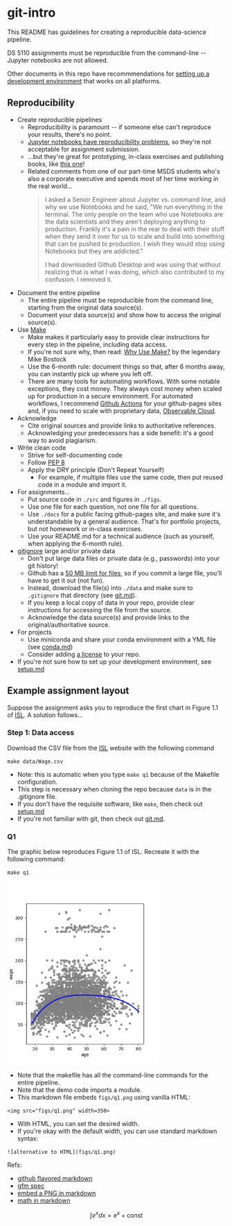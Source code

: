 # git-intro

This README has guidelines for creating a reproducible data-science pipeline.

DS 5110 assignments must be reproducible from the command-line -- Jupyter notebooks are not allowed.

Other documents in this repo have recommmendations for [setting up a development environment](setup.md) that works on all platforms.

## Reproducibility

* Create reproducible pipelines
  * Reproducibility is paramount -- if someone else can't reproduce your results, there's no point.
  * [Jupyter notebooks have reproducibility problems](https://www.nature.com/articles/d41586-021-01174-w),
  so they're not acceptable for assignment submission.
  * ...but they're great for prototyping, in-class exercises and publishing books, like 
  [this one](https://github.com/jakevdp/PythonDataScienceHandbook)!
  * Related comments from one of our part-time MSDS students who's also a corporate executive 
  and spends most of her time working in the real world...
    > I asked a Senior Engineer about Jupyter vs. command line, and why we use Notebooks and he said, "We run 
    > everything in the terminal. The only people on the team who use Notebooks are the data scientists and they 
    > aren't deploying anything to production. Frankly it's a pain in the rear to deal with their stuff when they 
    > send it over for us to scale and build into something that can be pushed to production. I wish they would stop 
    > using Notebooks but they are addicted."
    >
    > I had downloaded Github Desktop and was using that without realizing that is what I was doing, 
    > which also contributed to my confusion. I removed it.
* Document the entire pipeline
  * The entire pipeline must be reproducible from the command line, starting from the original data source(s).
  * Document your data source(s) and show how to access the original source(s).
* Use [Make](https://www.gnu.org/software/make/)
  * Make makes it particularly easy to provide clear instructions for every step in the pipeline, including data access.
  * If you're not sure why, then read: [Why Use Make?](https://bost.ocks.org/mike/make/) by the legendary Mike Bostock
  * Use the 6-month rule: document things so that, after 6 months away, you can instantly pick up where you left off.
  * There are many tools for automating workflows. With some notable exceptions, they cost money. 
  They always cost money when scaled up for production in a secure environment. For automated workflows, 
  I recommend [Github Actions](https://docs.github.com/en/actions) for your github-pages sites and, 
  if you need to scale with proprietary data, [Observable Cloud](https://observablehq.com/platform/cloud).
* Acknowledge
  * Cite original sources and provide links to authoritative references.
  * Acknowledging your predecessors has a side benefit: it's a good way to avoid plagiarism.
* Write clean code
  * Strive for self-documenting code
  * Follow [PEP 8](https://peps.python.org/pep-0008/)
  * Apply the DRY principle (Don't Repeat Yourself)
    * For example, if multiple files use the same code, then put reused code in a module and import it.
* For assignments...
  * Put source code in `./src` and figures in `./figs`. 
  * Use one file for each question, not one file for all questions.
  * Use `./docs` for a public facing github-pages site, and make sure it's understandable by a general audience.
  That's for portfolio projects, but not homework or in-class exercises.
  * Use your README.md for a technical audience (such as yourself, when applying the 6-month rule).
* [gitignore](https://git-scm.com/docs/gitignore) large and/or private data
  * Don't put large data files or private data (e.g., passwords) into your git history! 
  * Github has a [50 MB limit for files](https://docs.github.com/en/enterprise-cloud@latest/repositories/working-with-files/managing-large-files/about-large-files-on-github), so if you commit a large file, you'll have to get it out (not fun).
  * Instead, download the file(s) into `./data` and make sure to `.gitignore` that directory (see [git.md](git.md)).
  * If you keep a local copy of data in your repo, provide clear instructions for accessing the file from the source.
  * Acknowledge the data source(s) and provide links to the original/authoritative source.
* For projects
  * Use miniconda and share your conda environment with a YML file (see [conda.md](conda.md))
  * Consider adding [a license](https://docs.github.com/en/repositories/managing-your-repositorys-settings-and-features/customizing-your-repository/licensing-a-repository) to your repo.
* If you're not sure how to set up your development environment, see [setup.md](setup.md)

## Example assignment layout

Suppose the assignment asks you to reproduce the first chart in Figure 1.1 of 
[ISL](https://www.statlearning.com/). A solution follows...

### Step 1: Data access

Download the CSV file from the [ISL](http://statlearning.com) website with the following command
```
make data/Wage.csv
```

* Note: this is automatic when you type `make q1` because of the Makefile configuration.
* This step is necessary when cloning the repo because `data` is in the .gitignore file.
* If you don't have the requisite software, like `make`, then check out [setup.md](setup.md)
* If you're not familiar with git, then check out [git.md](git.md).

### Q1

The graphic below reproduces Figure 1.1 of ISL. Recreate it with the following command:
```
make q1
```

<img src="figs/q1.png" width=350>

* Note that the makefile has all the command-line commands for the entire pipeline.
* Note that the demo code imports a module.
* This markdown file embeds `figs/q1.png` using vanilla HTML:
```
<img src="figs/q1.png" width=350>
```
* With HTML, you can set the desired width.
* If you're okay with the default width, you can use standard markdown syntax:
```
![alternative to HTML](figs/q1.png)
```
Refs:
  * [github flavored markdown](https://docs.github.com/en/get-started/writing-on-github/getting-started-with-writing-and-formatting-on-github/basic-writing-and-formatting-syntax)
  * [gfm spec](https://github.github.com/gfm/)
  * [embed a PNG in markdown](https://docs.github.com/en/get-started/writing-on-github/getting-started-with-writing-and-formatting-on-github/basic-writing-and-formatting-syntax#images)
  * [math in markdown](https://docs.github.com/en/get-started/writing-on-github/working-with-advanced-formatting/writing-mathematical-expressions)

$$
\int e^x dx = e^x + \mathrm{const}
$$
